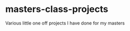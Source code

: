 masters-class-projects
======================

Various little one off projects I have done for my masters
